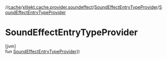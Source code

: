 //[cache](../../../index.md)/[xlitekt.cache.provider.soundeffect](../index.md)/[SoundEffectEntryTypeProvider](index.md)/[SoundEffectEntryTypeProvider](-sound-effect-entry-type-provider.md)

# SoundEffectEntryTypeProvider

[jvm]\
fun [SoundEffectEntryTypeProvider](-sound-effect-entry-type-provider.md)()
